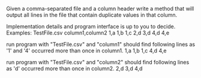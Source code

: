 Given a comma-separated file and a column header write a method that will output all lines in the file that contain duplicate values in that column.

Implementation details and program interface is up to you to decide.
Examples:
TestFile.csv
column1,column2
1,a
1,b
1,c
2,d
3,d
4,d
4,e

run program with "TestFile.csv" and "column1" should find following lines as '1' and '4' occurred more than once in column1.
1,a
1,b
1,c
4,d
4,e

run program with "TestFile.csv" and "column2" should find following lines as 'd' occurred more than once in column2.
2,d
3,d
4,d

